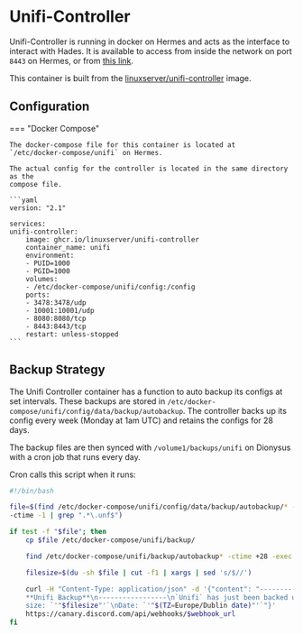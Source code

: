 # Unifi-Controller

Unifi-Controller is running in docker on Hermes and acts as the interface to interact with Hades. It is available to
access from inside the network on port `8443` on Hermes, or from [this link](https://192.168.1.3:8443/).

This container is built from the [linuxserver/unifi-controller](https://hub.docker.com/r/linuxserver/unifi-controller) image.

## Configuration

=== "Docker Compose"

    The docker-compose file for this container is located at
    `/etc/docker-compose/unifi` on Hermes.

    The actual config for the controller is located in the same directory as the
    compose file.

    ```yaml
    version: "2.1"

    services:
    unifi-controller:
        image: ghcr.io/linuxserver/unifi-controller
        container_name: unifi
        environment:
        - PUID=1000
        - PGID=1000
        volumes:
        - /etc/docker-compose/unifi/config:/config
        ports:
        - 3478:3478/udp
        - 10001:10001/udp
        - 8080:8080/tcp
        - 8443:8443/tcp
        restart: unless-stopped
    ```

## Backup Strategy

The Unifi Controller container has a function to auto backup its configs at set intervals. These backups are stored in `/etc/docker-compose/unifi/config/data/backup/autobackup`.
The controller backs up its config every week (Monday at 1am UTC) and retains the configs for 28 days.

The backup files are then synced with `/volume1/backups/unifi` on Dionysus with a cron job that runs every day.

Cron calls this script when it runs:

```bash
#!/bin/bash

file=$(find /etc/docker-compose/unifi/config/data/backup/autobackup/* -type f
-ctime -1 | grep ".*\.unf$")

if test -f "$file"; then
    cp $file /etc/docker-compose/unifi/backup/

    find /etc/docker-compose/unifi/backup/autobackup* -ctime +28 -exec rm {} \;

    filesize=$(du -sh $file | cut -f1 | xargs | sed 's/$//')

    curl -H "Content-Type: application/json" -d '{"content": "-----------------\n
    **Unifi Backup**\n-----------------\n`Unifi` has just been backed up!\nFile
    size: `'"$filesize"'`\nDate: `'"$(TZ=Europe/Dublin date)"'`"}'
    https://canary.discord.com/api/webhooks/$webhook_url
fi
```
